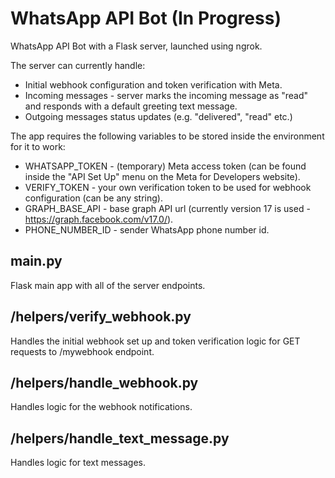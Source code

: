 # WhatsApp API Bot (In Progress)

WhatsApp API Bot with a Flask server, launched using ngrok.

The server can currently handle:

* Initial webhook configuration and token verification with Meta.
* Incoming messages - server marks the incoming message as "read" and responds with a default greeting text message.
* Outgoing messages status updates (e.g. "delivered", "read" etc.)

The app requires the following variables to be stored inside the environment for it to work:

* WHATSAPP_TOKEN - (temporary) Meta access token (can be found inside the "API Set Up" menu on the Meta for Developers website).
* VERIFY_TOKEN - your own verification token to be used for webhook configuration (can be any string).
* GRAPH_BASE_API - base graph API url (currently version 17 is used - https://graph.facebook.com/v17.0/).
* PHONE_NUMBER_ID - sender WhatsApp phone number id.

## main.py

Flask main app with all of the server endpoints.

## /helpers/verify_webhook.py

Handles the initial webhook set up and token verification logic for GET requests to /mywebhook endpoint.

## /helpers/handle_webhook.py

Handles logic for the webhook notifications.

## /helpers/handle_text_message.py

Handles logic for text messages.
